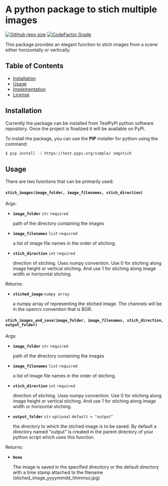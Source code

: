 # A python package to stich multiple images

[![GitHub repo size](https://img.shields.io/github/repo-size/brianpinto91/image-stiching?logo=GitHub)]()
[![CodeFactor Grade](https://img.shields.io/codefactor/grade/github/brianpinto91/image-stiching/main)](https://www.codefactor.io/repository/github/brianpinto91/image-stiching)

This package provides an elegant function to stich images from a scene either horizontally or vertically.

## Table of Contents
* [Installation](#installation)
* [Usage](#usage)
* [Implementation](#Model-training-on-GoogleCloud)
* [License](#license)

## Installation

Currently the package can be installed from TestPyPi python software repository. Once the project is finalized it will be available on PyPi.

To install the package, you can use the **PIP** installer for python using the command:

```sh
$ pip install -i https://test.pypi.org/simple/ imgstich
```

## Usage

There are two functions that can be primarily used:
 
 #### `stich_images(image_folder, image_filenames, stich_direction)`

 Args:

 - **`image_folder`**  `str` `required`
    
    path of the directory containing the images
 - **`image_filenames`**  `list` `required`
    
    a list of image file names in the order of stiching.
 - **`stich_direction`**  `int` `required`
    
    direction of stiching. Uses numpy convention. Use 0 for stiching along image height or vertical stiching. And use 1 for stiching along image width or horizontal stiching.

Returns:
 - **`stiched_image`**  `numpy array`

    a numpy array of representing the stiched image. The channels will be in the opencv convention that is BGR.

#### `stich_images_and_save(image_folder, image_filenames, stich_direction, output_folder)`

 Args:

 - **`image_folder`**  `str` `required`
    
    path of the directory containing the images
 - **`image_filenames`**  `list` `required`
    
    a list of image file names in the order of stiching.
 - **`stich_direction`**  `int` `required`
    
    direction of stiching. Uses numpy convention. Use 0 for stiching along image height or vertical stiching. And use 1 for stiching along image width or horizontal stiching.
 - **`output_folder`**  `str`  `optional` `default = "output"`

    the directory to which the stiched image is to be saved. By default a directory named "output" is created in the parent directory of your python script which uses this function. 

Returns:
 - **`None`**

    The image is saved in the specified directiory or the default directory with a time stamp attached to the filename (stiched_image_yyyymmdd_hhmmss.jpg)

